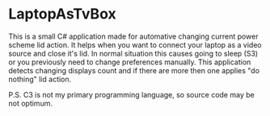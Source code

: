 # LaptopAsTvBox

This is a small C# application made for automative changing current power scheme lid action.
It helps when you want to connect your laptop as a video source and close it's lid.
In normal situation this causes going to sleep (S3) or you previously need to change preferences manually.
This application detects changing displays count and if there are more then one applies
"do nothing" lid action.

P.S. C3 is not my primary programming language, so source code may be not optimum.
